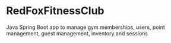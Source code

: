 # RedFoxFitnessClub
Java Spring Boot app to manage gym memberships, users, point management, guest management, inventory and sessions
